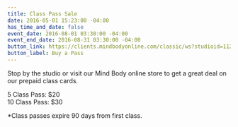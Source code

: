 ```yaml
---
title: Class Pass Sale
date: 2016-05-01 15:23:00 -04:00
has_time_and_date: false
event_date: 2016-08-01 03:30:00 -04:00
event_end_date: 2016-08-31 03:30:00 -04:00
button_link: https://clients.mindbodyonline.com/classic/ws?studioid=112719&stype=41&sTG=22
button_label: Buy a Pass
---
```


Stop by the studio or visit our Mind Body online store to get a great deal on our prepaid class cards.

5 Class Pass: $20  
10 Class Pass: $30  

*Class passes expire 90 days from first class.

